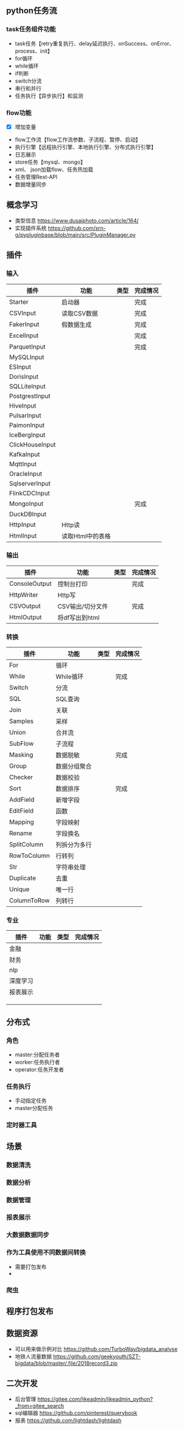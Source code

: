 ## python任务流

### task任务组件功能

- task任务【retry重复执行、delay延迟执行、onSuccess、onError、process、init】
- for循环
- while循环
- if判断
- switch分流
- 串行和并行
- 任务执行【异步执行】和监测

### flow功能
- [x] 增加变量
- flow工作流【flow工作流参数、子流程、暂停、启动】
- 执行引擎【远程执行引擎、本地执行引擎、分布式执行引擎】
- 日志展示
- store任务【mysql、mongo】
- xml、 json加载flow、任务热加载
- 任务管理Rest-API
- 数据增量同步

## 概念学习

- 类型信息     https://www.dusaiphoto.com/article/164/
- 实现插件系统 https://github.com/srn-g/pypluginbase/blob/main/src/PluginManager.py

## 插件

### 输入

| 插件              | 功能             | 类型  | 完成情况     |
|-----------------|----------------|-----|----------|
| Starter         | 启动器          |     |完成       |
| CSVInput        | 读取CSV数据    |     |完成       |
| FakerInput      | 假数据生成      |     |完成       |
| ExcelInput      |                |     |完成        |
| ParquetInput    |                |     |完成          |
| MySQLInput      |                |     |          |
| ESInput         |                |     |          |
| DorisInput      |                |     |          |
| SQLLiteInput    |                |     |          |
| PostgrestInput  |                |     |          |
| HiveInput       |                |     |          |
| PulsarInput     |                |     |          |
| PaimonInput     |                |     |          |
| IceBergInput    |                |     |          |
| ClickHouseInput |                |     |          |
| KafkaInput      |                |     |          |
| MqttInput       |                |     |          |
| OracleInput     |                |     |          |
| SqlserverInput  |                |     |          |
| FlinkCDCInput   |                |     |          |
| MongoInput      |                |     | 完成     |
| DuckDBInput     |                |     |          |
| HttpInput       | Http读          |     |          |
| HtmlInput       | 读取Html中的表格     |     |          |


### 输出

| 插件            | 功能         | 类型   | 完成情况 |
|---------------|------------|--------|----------|
| ConsoleOutput | 控制台打印      |        | 完成      |
| HttpWriter    | Http写      |        |          |
| CSVOutput     | CSV输出/切分文件 |      | 完成       |
| HtmlOutput    | 将df写出到html |      |        |


### 转换

| 插件         | 功能      | 类型  | 完成情况 |
|------------|---------|-----|------|
| For        | 循环      |     |      |
| While      | While循环 |     | 完成   |
| Switch     | 分流      |     |      |
| SQL        | SQL查询   |     |      |
| Join       | 关联      |     |      |
| Samples    | 采样      |     |      |
| Union      | 合并流     |     |      |
| SubFlow    | 子流程     |     |      |
| Masking    | 数据脱敏    |     | 完成   |
| Group      | 数据分组聚合  |     |      |
| Checker    | 数据校验    |     |      |
| Sort       | 数据排序    |     | 完成   |
| AddField   | 新增字段    |     |      |
| EditField  | 函数      |     |      |
| Mapping    | 字段映射    |     |      |
| Rename     | 字段换名    |     |      |
| SplitColumn | 列拆分为多行  |     |      |
| RowToColumn | 行转列     |     |      |
| Str        | 字符串处理   |     |      |
| Duplicate  | 去重      |     |      |
| Unique     | 唯一行     |     |      |
| ColumnToRow | 列转行     |     |      |

### 专业

| 插件        | 功能     | 类型  | 完成情况 |
|-----------|------|-----|------|
| 金融        |     |     |      |
| 财务        |     |     |      |
| nlp       |     |     |      |
| 深度学习      |     |     |      |
| 报表展示      |     |     |      |
|           |     |     |      |
|           |     |     |      |
|           |     |     |      |

## 分布式

### 角色

- master:分配任务者
- worker:任务执行者
- operator:任务开发者

### 任务执行

- 手动指定任务
- master分配任务

### 定时器工具

## 场景

### 数据清洗

### 数据分析

### 数据管理

### 报表展示

### 大数据数据同步

### 作为工具使用不同数据间转换

- 需要打包发布
-

### 爬虫

## 程序打包发布

## 数据资源

- 可以用来做示例对比 https://github.com/TurboWay/bigdata_analyse
- 地铁人流量数据 https://github.com/geekyouth/SZT-bigdata/blob/master/.file/2018record3.zip

## 二次开发

- 后台管理   https://gitee.com/likeadmin/likeadmin_python?_from=gitee_search
- sql编辑器  https://github.com/pinterest/querybook
- 报表       https://github.com/lightdash/lightdash


